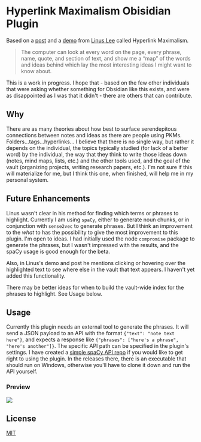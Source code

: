# Hyperlink Maximalism Obisidian Plugin

Based on a [post](https://thesephist.com/posts/hyperlink/) and a [demo](https://notation.app/) from [Linus Lee](https://thesephist.com/) called Hyperlink Maximalism.  

> The computer can look at every word on the page, every phrase, name, quote, and section of text, and show me a “map” of the words and ideas behind which lay the most interesting ideas I might want to know about.

This is a work in progress.  I hope that - based on the few other individuals that were asking whether something for Obsidian like this exists, and were as disappointed as I was that it didn't - there are others that can contribute.

## Why

There are as many theories about how best to surface serendepitous connections between notes and ideas as there are people using PKMs.  Folders...tags...hyperlinks... I believe that there is no single way, but rather it depends on the individual, the topics typically studied (for lack of a better word) by the individual, the way that they think to write those ideas down (notes, mind maps, lists, etc.) and the other tools used, and the goal of the vault (organizing projects, writing research papers, etc.).  I'm not sure if this will materialize for me, but I think this one, when finished, will help me in my personal system.

## Future Enhancements
Linus wasn't clear in his method for finding which terms or phrases to highlight.  Currently I am using `spaCy`, either to generate noun chunks, or in conjunction with `sense2vec` to generate phrases.  But I think an improvement to the _what_ to has the possibility to give the most improvement to this plugin.  I'm open to ideas.  I had initially used the node `compromise` package to generate the phrases, but I wasn't impressed with the results, and the spaCy usage is good enough for the beta.

Also, in Linus's demo and post he mentions clicking or hovering over the highlighted text to see where else in the vault that text appears.  I haven't yet added this functionality.

There may be better ideas for when to build the vault-wide index for the phrases to highlight.  See Usage below.

## Usage
Currently this plugin needs an external tool to generate the phrases.  It will send a JSON payload to an API with the format `{"text": "note text here"}`, and expects a response like `{"phrases": ["here's a phrase", "here's another"]}`.  The specific API path can be specified in the plugin's settings.  I have created a [simple spaCy API repo](https://github.com/shaynweidner/simple_spacy_api) if you would like to get right to using the plugin.  In the releases there, there is an executable that should run on Windows, otherwise you'll have to clone it down and run the API yourself.

### Preview

![](https://i.imgur.com/Pxi9d2e.png)

## License

[MIT](LICENSE)
